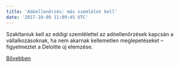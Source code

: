 ```yaml
---
title: 'Adóellenőrzés: más szemlélet kell'
date: '2017-10-09 11:09:45 UTC'
---
```


Szakítaniuk kell az eddigi szemlélettel az adóellenőrzések kapcsán a vállalkozásoknak, ha nem akarnak kellemetlen meglepetéseket – figyelmeztet a Deloitte új elemzése.


[Bővebben](http://ift.tt/2y7jtpi)
